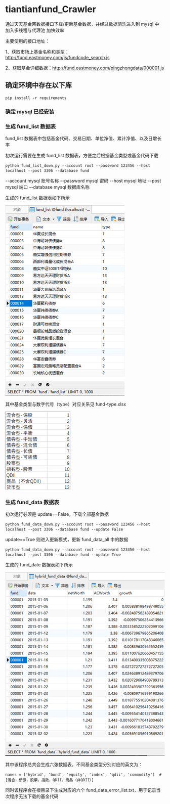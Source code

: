 # tiantianfund_Crawler

通过天天基金网数据接口下载/更新基金数据，并经过数据清洗进入到 mysql 中
加入多线程与代理池 加快效率

主要使用的接口地址：

1、获取市场上基金名称和类型：<http://fund.eastmoney.com/js/fundcode_search.js>

2、获取基金详细数据：<http://fund.eastmoney.com/pingzhongdata/000001.js>

## 确定环境中存在以下库

```shell
pip install -r requirements
```

### 确定 mysql 已经安装

### 生成 fund_list 数据表

fund_list 数据表中包括基金代码、交易日期、单位净值、累计净值、以及日增长率

初次运行需要在生成 fund_list 数据表，方便之后根据基金类型或基金代码下载

```
python fund_list_down.py --account root --password 123456 --host localhost --post 3306 --database fund
```

--account mysql 账号名称 --password mysql 密码 --host mysql 地址 --post mysql 端口 --database mysql 数据库名称

生成的 fund_list 数据表如下所示

![image](image/20220112215523.png)

其中基金类型与数字代号（type）对应关系见 fund-type.xlsx

![image](image/20220112220242.png)

### 生成 fund_data 数据表

初次运行必须是 update==False，下载全部基金数据

```shell
python fund_data_down.py --account root --password 123456 --host localhost --post 3306 --database fund --update False
```

update==True 则进入更新模式，更新 fund_data_all 中的数据

```shell
python fund_data_down.py --account root --password 123456 --host localhost --post 3306 --database fund --update True
```

生成的 fund_date 数据表如下所示

![image](image/20220112220601.png)

其中该程序总共会生成六张数据表，不同基金类型分别对应的英文为：

```
names = ['hybrid', 'bond', 'equity', 'index', 'qdii', 'commodity']  # [混合，债券，股票，指数，QDII，商品（非QDII）]
```

同时该程序会在根目录下生成对应的六个 fund_data_error_list.txt，用于记录当次程序无法下载的基金代码
